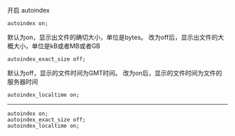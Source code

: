 开启 autoindex

    autoindex on;

默认为on，显示出文件的确切大小，单位是bytes。
改为off后，显示出文件的大概大小，单位是kB或者MB或者GB

    autoindex_exact_size off;

默认为off，显示的文件时间为GMT时间。
改为on后，显示的文件时间为文件的服务器时间

    autoindex_localtime on;

--------

```
autoindex on;
autoindex_exact_size off;
autoindex_localtime on;
```